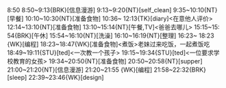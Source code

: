 
8:50
8:50~9:13{BRK}[信息漫游]
9:13~9:20{NT}[self_clean]
9:35~10:10{NT}[早餐]
10:10~10:30{NT}[准备食物]
10:36~ 12:13{TK}[diary]<在意他人评价>
12:14~13:10{NT}[准备食物]
13:10~15:14{NT}[午餐,TV]<爸爸去哪儿>
15:15~15: 54{BRK}[午休]
15:54~16:10{NT}[洗澡]
16:10~16:19{NT}[整理]
16:23~ 18:23 {WK}[编程]<life-time-tracker>
18:23~18:47{WK}[准备食物]<煮饭>老妹过来吃饭，一起煮饭吃
18:49~19:11{STU}[ted]<一次教一个孩子>
19:15~19:34{STU}[ted]<一位要求学校教育的女孩>
19:34~20:50{NT}[准备食物]
20:50~20:58{NT}[supper]
21:00~21:20{NT}[信息漫游]
21:20~21:55 {WK}[编程]<life-time-tracker>
21:58~22:32{BRK}[sleep]
22:39~23:46{WK}[design]<life-time-tracker>

